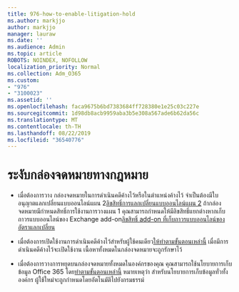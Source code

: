 ```yaml
---
title: 976-how-to-enable-litigation-hold
ms.author: markjjo
author: markjjo
manager: lauraw
ms.date: ''
ms.audience: Admin
ms.topic: article
ROBOTS: NOINDEX, NOFOLLOW
localization_priority: Normal
ms.collection: Adm_O365
ms.custom:
- "976"
- "3100023"
ms.assetid: ''
ms.openlocfilehash: faca9675b6bd7383684ff728380e1e25c03c227e
ms.sourcegitcommit: 1d98db8acb9959aba3b5e308a567ade6b62da56c
ms.translationtype: MT
ms.contentlocale: th-TH
ms.lasthandoff: 08/22/2019
ms.locfileid: "36540776"
---
```

# <a name="place-a-mailbox-on-legal-hold"></a>ระงับกล่องจดหมายทางกฎหมาย

- เมื่อต้องการวาง กล่องจดหมายในการดำเนินคดีค้างไว้หรือในตำแหน่งค้างไว้ จำเป็นต้องมีใบอนุญาตแลกเปลี่ยนแบบออนไลน์แผน 2[ลิขสิทธิ์การแลกเปลี่ยนแบบออนไลน์แผน 2](https://docs.microsoft.com/office365/servicedescriptions/office-365-platform-service-description/office-365-plan-options) ถ้ากล่องจดหมายมีกำหนดสิทธิ์การใช้งานการวางแผน 1 คุณสามารถกำหนดให้มีลิขสิทธิ์แยกต่างหากเก็บถาวรแบบออนไลน์ของ Exchange add-on[ลิขสิทธิ์ add-on ที่เก็บถาวรแบบออนไลน์ของอัตราแลกเปลี่ยน](https://docs.microsoft.com/office365/servicedescriptions/exchange-online-archiving-service-description)

- เมื่อต้องการเปิดใช้งานการดำเนินคดีค้างไว้สำหรับผู้ใช้คนเดียว[ให้ทำตามขั้นตอนเหล่านี้](https://docs.microsoft.com/office365/SecurityCompliance/place-a-mailbox-on-litigation-hold) เมื่อมีการดำเนินคดีค้างไว้จะเปิดใช้งาน เนื้อหาทั้งหมดในกล่องจดหมายจะถูกรักษาไว้

- เมื่อต้องการวางการหยุดบนกล่องจดหมายทั้งหมดในองค์กรของคุณ คุณสามารถใช้นโยบายการเก็บข้อมูล Office 365 โดย[ทำตามขั้นตอนเหล่านี้](https://docs.microsoft.com/office365/securitycompliance/create-a-litigation-hold) หมายเหตุว่า สำหรับนโยบายการเก็บข้อมูลทั่วทั้งองค์กร ผู้ใช้ใหม่จะถูกกำหนดโดยอัตโนมัติไปยังกรมธรรม์

